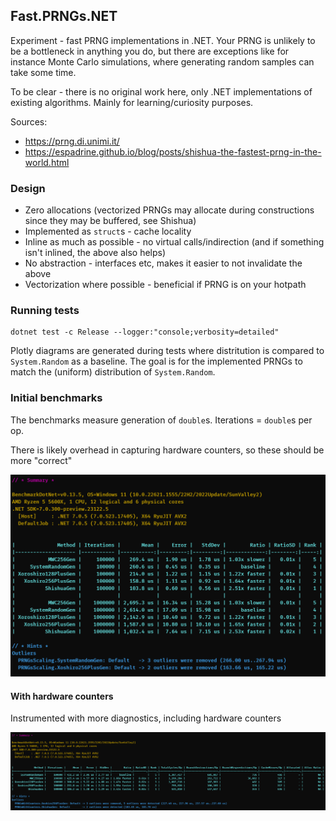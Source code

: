 ## Fast.PRNGs.NET

Experiment - fast PRNG implementations in .NET.
Your PRNG is unlikely to be a bottleneck in anything you do, but there are exceptions like for instance Monte Carlo simulations, where generating random samples can take some time.

To be clear - there is no original work here, only .NET implementations of existing algorithms.
Mainly for learning/curiosity purposes.

Sources:
* https://prng.di.unimi.it/
* https://espadrine.github.io/blog/posts/shishua-the-fastest-prng-in-the-world.html

### Design

* Zero allocations (vectorized PRNGs may allocate during constructions since they may be buffered, see Shishua)
* Implemented as `struct`s - cache locality
* Inline as much as possible - no virtual calls/indirection (and if something isn't inlined, the above also helps)
* No abstraction - interfaces etc, makes it easier to not invalidate the above
* Vectorization where possible - beneficial if PRNG is on your hotpath

### Running tests

```pwsh
dotnet test -c Release --logger:"console;verbosity=detailed"
```

Plotly diagrams are generated during tests where distritution is compared to `System.Random` as a baseline.
The goal is for the implemented PRNGs to match the (uniform) distribution of `System.Random`.

### Initial benchmarks

The benchmarks measure generation of `double`s.
Iterations = `double`s per op.

There is likely overhead in capturing hardware counters, so these should be more "correct"

![Scaling iterations](/img/perf-scaling.png "Scaling iterations")

#### With hardware counters

Instrumented with more diagnostics, including hardware counters

![With hardware counters](/img/perf-hardwarecounters.png "With hardware counters")

